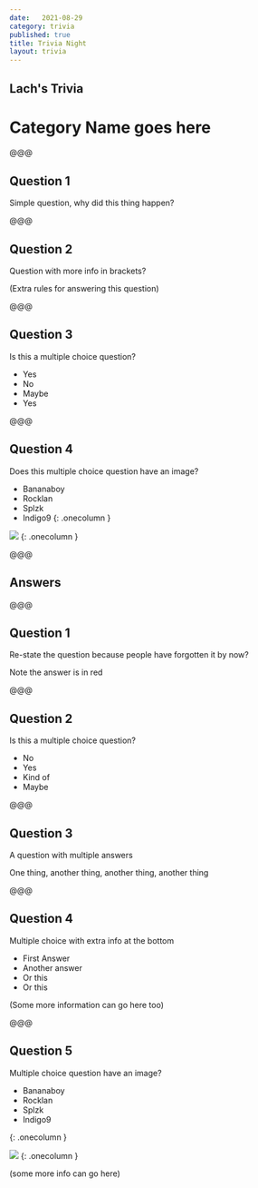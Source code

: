 ```yaml
---
date:   2021-08-29
category: trivia
published: true
title: Trivia Night
layout: trivia
---
```


## Lach's Trivia
# Category Name goes here

@@@

## Question 1
Simple question, why did this thing happen?<!-- .element: class="fragment" data-fragment-index="1" -->

@@@

## Question 2
Question with more info in brackets?<!-- .element: class="fragment" data-fragment-index="1" -->

(Extra rules for answering this question) <!-- .element: class="fragment smaller" data-fragment-index="1" -->

@@@

## Question 3
Is this a multiple choice question?<!-- .element: class="fragment" -->

* Yes <!-- .element: class="fragment" -->
* No <!-- .element: class="fragment" -->
* Maybe <!-- .element: class="fragment" -->
* Yes <!-- .element: class="fragment" -->

@@@

## Question 4
Does this multiple choice question have an image?<!-- .element: class="fragment" data-fragment-index="1" -->

* Bananaboy <!-- .element: class="fragment" data-fragment-index="2" -->
* Rocklan <!-- .element: class="fragment" data-fragment-index="3" --> 
* Splzk <!-- .element: class="fragment" data-fragment-index="4" -->
* Indigo9 <!-- .element: class="fragment" data-fragment-index="5" -->
{: .onecolumn }

<img src="/trivia/rocklan.png" /><!-- .element: class="fragment" data-fragment-index="1" -->
{: .onecolumn }



@@@

## Answers

@@@

## Question 1

Re-state the question because people have forgotten it by now?

Note the answer is in red <!-- .element: class="fragment answer" -->

@@@

## Question 2

Is this a multiple choice question?

* No
* Yes <!-- .element: class="fragment highlight-red" data-fragment-index="2" -->
* Kind of 
* Maybe

@@@

## Question 3

A question with multiple answers

One thing, another thing, another thing, another thing <!-- .element: class="fragment answer" -->

@@@

## Question 4

Multiple choice with extra info at the bottom

* First Answer
* Another answer <!-- .element: class="fragment highlight-red" data-fragment-index="2" -->
* Or this
* Or this

(Some more information can go here too)<!-- .element: class="fragment smaller" data-fragment-index="2" -->

@@@

## Question 5
Multiple choice question have an image?

* Bananaboy 
* Rocklan <!-- .element: class="fragment highlight-red" data-fragment-index="1" --> 
* Splzk 
* Indigo9 

{: .onecolumn }

<img src="/trivia/rocklan.png" />
{: .onecolumn }

(some more info can go here) <!-- .element: class="fragment smaller clearboth" data-fragment-index="1" --> 
